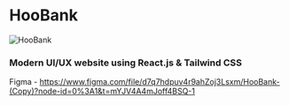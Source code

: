 # HooBank 

![HooBank](https://i.ibb.co/BK1Hn0x/Screenshot-2022-08-08-at-4-05-48-PM.png)


### Modern UI/UX website using React.js & Tailwind CSS
Figma - https://www.figma.com/file/d7q7hdpuv4r9ahZoj3Lsxm/HooBank-(Copy)?node-id=0%3A1&t=mYJV4A4mJoff4BSQ-1
